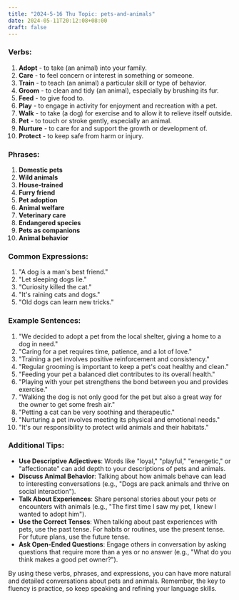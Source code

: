 ```yaml
---
title: "2024-5-16 Thu Topic: pets-and-animals"
date: 2024-05-11T20:12:08+08:00
draft: false
---
```


### Verbs:
1. **Adopt** - to take (an animal) into your family.
2. **Care** - to feel concern or interest in something or someone.
3. **Train** - to teach (an animal) a particular skill or type of behavior.
4. **Groom** - to clean and tidy (an animal), especially by brushing its fur.
5. **Feed** - to give food to.
6. **Play** - to engage in activity for enjoyment and recreation with a pet.
7. **Walk** - to take (a dog) for exercise and to allow it to relieve itself outside.
8. **Pet** - to touch or stroke gently, especially an animal.
9. **Nurture** - to care for and support the growth or development of.
10. **Protect** - to keep safe from harm or injury.

### Phrases:
1. **Domestic pets**
2. **Wild animals**
3. **House-trained**
4. **Furry friend**
5. **Pet adoption**
6. **Animal welfare**
7. **Veterinary care**
8. **Endangered species**
9. **Pets as companions**
10. **Animal behavior**

### Common Expressions:
1. "A dog is a man's best friend."
2. "Let sleeping dogs lie."
3. "Curiosity killed the cat."
4. "It's raining cats and dogs."
5. "Old dogs can learn new tricks."

### Example Sentences:
1. "We decided to adopt a pet from the local shelter, giving a home to a dog in need."
2. "Caring for a pet requires time, patience, and a lot of love."
3. "Training a pet involves positive reinforcement and consistency."
4. "Regular grooming is important to keep a pet's coat healthy and clean."
5. "Feeding your pet a balanced diet contributes to its overall health."
6. "Playing with your pet strengthens the bond between you and provides exercise."
7. "Walking the dog is not only good for the pet but also a great way for the owner to get some fresh air."
8. "Petting a cat can be very soothing and therapeutic."
9. "Nurturing a pet involves meeting its physical and emotional needs."
10. "It's our responsibility to protect wild animals and their habitats."

### Additional Tips:
- **Use Descriptive Adjectives**: Words like "loyal," "playful," "energetic," or "affectionate" can add depth to your descriptions of pets and animals.
- **Discuss Animal Behavior**: Talking about how animals behave can lead to interesting conversations (e.g., "Dogs are pack animals and thrive on social interaction").
- **Talk About Experiences**: Share personal stories about your pets or encounters with animals (e.g., "The first time I saw my pet, I knew I wanted to adopt him").
- **Use the Correct Tenses**: When talking about past experiences with pets, use the past tense. For habits or routines, use the present tense. For future plans, use the future tense.
- **Ask Open-Ended Questions**: Engage others in conversation by asking questions that require more than a yes or no answer (e.g., "What do you think makes a good pet owner?").

By using these verbs, phrases, and expressions, you can have more natural and detailed conversations about pets and animals. Remember, the key to fluency is practice, so keep speaking and refining your language skills.
